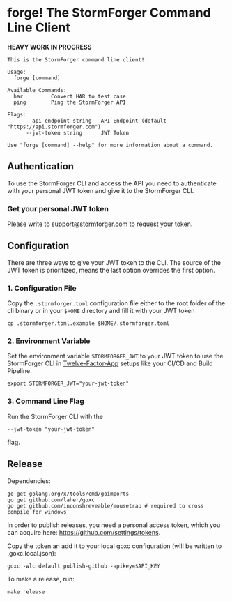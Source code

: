 # forge! The StormForger Command Line Client

**HEAVY WORK IN PROGRESS**

```
This is the StormForger command line client!

Usage:
  forge [command]

Available Commands:
  har         Convert HAR to test case
  ping        Ping the StormForger API

Flags:
      --api-endpoint string   API Endpoint (default "https://api.stormforger.com")
      --jwt-token string      JWT Token

Use "forge [command] --help" for more information about a command.
```


## Authentication
To use the StormForger CLI and access the API you need to authenticate with your personal JWT token and give it to the StormForger CLI.


### Get your personal JWT token
Please write to support@stormforger.com to request your token.


## Configuration
There are three ways to give your JWT token to the CLI. The source of the JWT token is prioritized, means the last option overrides the first option.


### 1. Configuration File

Copy the `.stormforger.toml` configuration file either to the root folder of the cli binary or in your `$HOME` directory and fill it with your JWT token

`cp .stormforger.toml.example $HOME/.stormforger.toml`


### 2. Environment Variable

Set the environment variable `STORMFORGER_JWT` to your JWT token to use the StormForger CLI in [Twelve-Factor-App](https://12factor.net/) setups like your CI/CD and Build Pipeline.

`export STORMFORGER_JWT="your-jwt-token"`


### 3. Command Line Flag
Run the StormForger CLI with the

`--jwt-token "your-jwt-token"`

flag.


## Release

Dependencies:

```
go get golang.org/x/tools/cmd/goimports
go get github.com/laher/goxc
go get github.com/inconshreveable/mousetrap # required to cross compile for windows
```

In order to publish releases, you need a personal access token, which you can acquire here: https://github.com/settings/tokens.

Copy the token an add it to your local goxc configuration (will be written to .goxc.local.json):

```
goxc -wlc default publish-github -apikey=$API_KEY
```

To make a release, run:

```
make release
```
